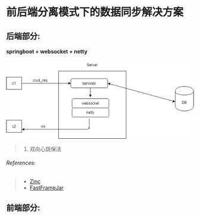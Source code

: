 # 前后端分离模式下的数据同步解决方案

## 后端部分: 
#### springboot + websocket + netty
![架构图](架构图.png)
> 1. 双向心跳保活

###### References:
> - [Zinc](https://github.com/tylertreat/Zinc)
> - [FastFrameJar](https://github.com/YouAreOnlyOne/FastFrameJar/tree/master/MsgPush)


## 前端部分:
